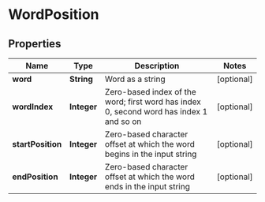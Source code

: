 

# WordPosition


## Properties

| Name | Type | Description | Notes |
|------------ | ------------- | ------------- | -------------|
|**word** | **String** | Word as a string |  [optional] |
|**wordIndex** | **Integer** | Zero-based index of the word; first word has index 0, second word has index 1 and so on |  [optional] |
|**startPosition** | **Integer** | Zero-based character offset at which the word begins in the input string |  [optional] |
|**endPosition** | **Integer** | Zero-based character offset at which the word ends in the input string |  [optional] |



